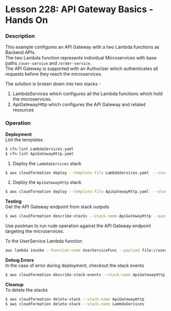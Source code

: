 # Lesson 228: API Gateway Basics - Hands On

### Description

This example configures an API Gateway with a two Lambda functions as Backend APIs.  
The two Lambda function represents individual Microservices with base paths `/user-service` and `/order-service`.  
The API Gateway is supported with an Authorizer which authenticates all requests before they reach the microservices.

The solution is broken down into two stacks -

1. LambdaServices which configures all the Lambda functions which hold the microservices.
2. ApiGatewayHttp which configures the API Gateway and related resources

### Operation

**Deployment**  
Lint the templates

```bash
$ cfn-lint LambdaServices.yaml
$ cfn-lint ApiGatewayHttp.yaml
```

1. Deploy the `LambdaServices` stack

```bash
$ aws cloudformation deploy --template-file LambdaServices.yaml  --stack-name LambdaServices  --parameter-overrides file://secret-parameters.json --capabilities CAPABILITY_NAMED_IAM
```

2. Deploy the `ApiGatewayHttp` stack

```bash
$ aws cloudformation deploy --template-file ApiGatewayHttp.yaml  --stack-name ApiGatewayHttp
```

**Testing**  
Get the API Gateway endpoint from stack outputs

```bash
$ aws cloudformation describe-stacks --stack-name ApiGatewayHttp --query "Stacks[0].Outputs" --no-cli-pager
```

Use postman to run rude operation against the API Gateway endpoint targeting the microservices.

To the UserService Lambda function

```bash
aws lambda invoke --function-name UserServiceFunc --payload file://user-service-event.json --cli-binary-format raw-in-base64-out output.json
```

**Debug Errors**  
 In the case of error during deployment, checkout the stack events

```bash
$ aws cloudformation describe-stack-events --stack-name ApiGatewayHttp > events.json
```

**Cleanup**  
To delete the stacks

```bash
$ aws cloudformation delete-stack --stack-name ApiGatewayHttp
$ aws cloudformation delete-stack --stack-name LambdaServices
```
